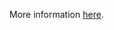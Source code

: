 More information [here](https://docs.prismacloud.io/en/enterprise-edition/policy-reference/docker-policies/docker-policy-index/ensure-docker-npm-strict-ssl2).

